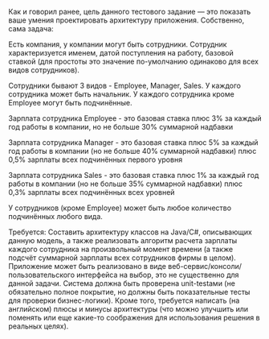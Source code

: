 Как и говорил ранее, цель данного тестового задание — это показать ваше умения проектировать архитектуру приложения.
Собственно, сама задача:

Есть компания, у компании могут быть сотрудники. Сотрудник характеризуется именем, датой поступления на работу, базовой ставкой (для простоты это значение по-умолчанию одинаково для всех видов сотрудников).

Сотрудники бывают 3 видов - Employee, Manager, Sales. У каждого сотрудника может быть начальник. У каждого сотрудника кроме Employee могут быть подчинённые.

Зарплата сотрудника Employee - это базовая ставка плюс 3% за каждый год работы в компании, но не больше 30% суммарной надбавки

Зарплата сотрудника Manager - это базовая ставка плюс 5% за каждый год работы в компании (но не больше 40% суммарной надбавки) плюс 0,5% зарплаты всех подчинённых первого уровня

Зарплата сотрудника Sales - это базовая ставка плюс 1% за каждый год работы в компании (но не больше 35% суммарной надбавки) плюс 0,3% зарплаты всех подчинённых  всех уровней

У сотрудников (кроме Employee) может быть любое количество подчинённых любого вида.

Требуется:
Составить архитектуру классов на Java/C#, описывающих данную модель, а также реализовать алгоритм расчета зарплаты каждого сотрудника на произвольный момент времени (а также подсчёт суммарной зарплаты всех сотрудников фирмы в целом). Приложение может быть реализовано в виде веб-сервис/консоли/пользовательского интерфейса на выбор, это не существенно для данной задачи.
Система должна быть проверена unit-testами (не обязательно полное покрытие, но должны быть показательные тесты для проверки бизнес-логики).
Кроме того, требуется написать (на английском) плюсы и минусы архитектуры (что можно улучшить или поменять или еще какие-то соображения для использования решения в реальных целях).